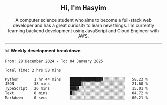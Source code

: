 <h2 align="center">Hi, I'm Hasyim</h2>

<p align="center">A computer science student who aims to become a full-stack web developer and has a great curiosity to learn new things. I’m currently learning backend development using JavaScript and Cloud Engineer with AWS.</p>

---

📊 **Weekly development breakdown**

<!--START_SECTION:waka-->

```txt
From: 28 December 2024 - To: 04 January 2025

Total Time: 2 hrs 58 mins

Python       1 hr 44 mins    ██████████████▓░░░░░░░░░░   58.23 %
JSON         38 mins         █████▒░░░░░░░░░░░░░░░░░░░   21.60 %
TypeScript   26 mins         ███▓░░░░░░░░░░░░░░░░░░░░░   15.01 %
Text         8 mins          █▒░░░░░░░░░░░░░░░░░░░░░░░   04.72 %
Markdown     0 secs          ░░░░░░░░░░░░░░░░░░░░░░░░░   00.21 %
```

<!--END_SECTION:waka-->

<!-- - You can reach me on **hasyim11c@gmail.com** -->
